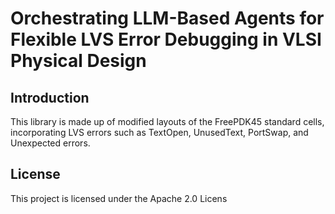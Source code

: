 # Orchestrating LLM-Based Agents for Flexible LVS Error Debugging in VLSI Physical Design

## Introduction
This library is made up of modified layouts of the FreePDK45 standard cells, incorporating LVS errors such as TextOpen, UnusedText, PortSwap, and Unexpected errors.

## License
This project is licensed under the Apache 2.0 Licens
